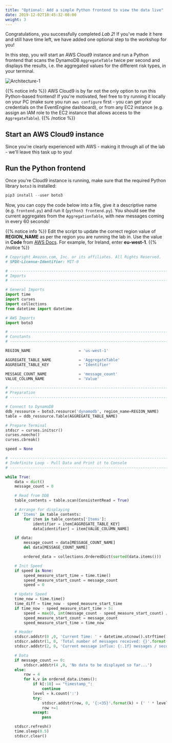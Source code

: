 ```yaml
---
title: "Optional: Add a simple Python frontend to view the data live"
date: 2019-12-02T10:45:32-08:00
weight: 3
---
```


Congratulations, you successfully completed *Lab 2*! If you've made it here and still have time left, we have added one optional step to the workshop for you!

In this step, you will start an AWS Cloud9 instance and run a Python frontend that scans the DynamoDB `AggregateTable` twice per second and displays the results, i.e. the aggregated values for the different risk types, in your terminal.

![Architecture-1](/images/event-driven-architecture/lab2/lab2-optional.png)

{{% notice info %}}
AWS Cloud9 is by far not the only option to run this Python-based frontend! If you're motivated, feel free to try running it locally on your PC (make sure you run `aws configure` first - you can get your credentials on the EventEngine dashboard), or from any EC2 instance (e.g. assign an IAM role to the EC2 instance that allows access to the `AggregateTable`).
{{% /notice %}}

## Start an AWS Cloud9 instance
Since you're clearly experienced with AWS - making it through all of the lab - we'll leave this task up to you!

## Run the Python frontend
Once you're Cloud9 instance is running, make sure that the required Python library `boto3` is installed:

```python
pip3 install --user boto3
```

Now, you can copy the code below into a file, give it a descriptive name (e.g. `frontend.py`) and run it (`python3 frontend.py`). You should see the current aggregates from the `AggregationTable`, with new messages coming in every 60 seconds!

{{% notice info %}}
Edit the script to update the correct region value of **REGION_NAME** as per the region you are running the lab in. Use the value in **Code** from [AWS Docs](https://docs.aws.amazon.com/AWSEC2/latest/UserGuide/using-regions-availability-zones.html#concepts-available-regions).
For example, for Ireland, enter **eu-west-1**.
{{% /notice %}}

```python
# Copyright Amazon.com, Inc. or its affiliates. All Rights Reserved.
# SPDX-License-Identifier: MIT-0

# --------------------------------------------------------------------------------------------------
# Imports
# --------------------------------------------------------------------------------------------------

# General Imports
import time
import curses
import collections
from datetime import datetime

# AWS Imports
import boto3

# --------------------------------------------------------------------------------------------------
# Constants
# --------------------------------------------------------------------------------------------------

REGION_NAME                     = 'us-west-1'

AGGREGATE_TABLE_NAME            = 'AggregateTable'
AGGREGATE_TABLE_KEY             = 'Identifier'

MESSAGE_COUNT_NAME              = 'message_count'
VALUE_COLUMN_NAME               = 'Value'

# --------------------------------------------------------------------------------------------------
# Preparation
# --------------------------------------------------------------------------------------------------

# Connect to DynamoDB
ddb_ressource = boto3.resource('dynamodb', region_name=REGION_NAME)
table = ddb_ressource.Table(AGGREGATE_TABLE_NAME)

# Prepare Terminal
stdscr = curses.initscr()
curses.noecho()
curses.cbreak()

speed = None

# --------------------------------------------------------------------------------------------------
# Indefinite Loop - Pull Data and Print it to Console
# --------------------------------------------------------------------------------------------------

while True:
    data = dict()
    message_count = 0

    # Read from DDB
    table_contents = table.scan(ConsistentRead = True)

    # Arrange for displaying
    if 'Items' in table_contents:
        for item in table_contents['Items']:
            identifier = item[AGGREGATE_TABLE_KEY]
            data[identifier] = item[VALUE_COLUMN_NAME]

    if data:
        message_count = data[MESSAGE_COUNT_NAME]
        del data[MESSAGE_COUNT_NAME]

        ordered_data = collections.OrderedDict(sorted(data.items()))

    # Init Speed
    if speed is None:
        speed_measure_start_time = time.time()
        speed_measure_start_count = message_count
        speed = 0

    # Update Speed
    time_now = time.time()
    time_diff = time_now - speed_measure_start_time
    if time_now - speed_measure_start_time > 5:
        speed = max(0, int(message_count - speed_measure_start_count) / time_diff)
        speed_measure_start_count = message_count
        speed_measure_start_time = time_now

    # Header
    stdscr.addstr(0 ,0, 'Current Time: ' + datetime.utcnow().strftime('%Y-%m-%d %H:%M:%S.%f')[:-3])
    stdscr.addstr(1, 0, 'Total number of messages received: {}'.format(message_count))
    stdscr.addstr(2, 0, 'Current message influx: {:.1f} messages / second'.format(speed))

    # Data
    if message_count == 0:
        stdscr.addstr(4 ,0, 'No data to be displayed so far...')
    else:
        row = 4
        for k,v in ordered_data.items():
            if k[:10] == "timestamp_":
                continue
            level = k.count(':')
            try:
                stdscr.addstr(row, 0, '{:<35}'.format(k) + (' ' * level) + '{:10.2f}'.format(v))
                row +=1
            except:
                pass

    stdscr.refresh()
    time.sleep(0.5)
    stdscr.clear()
```
